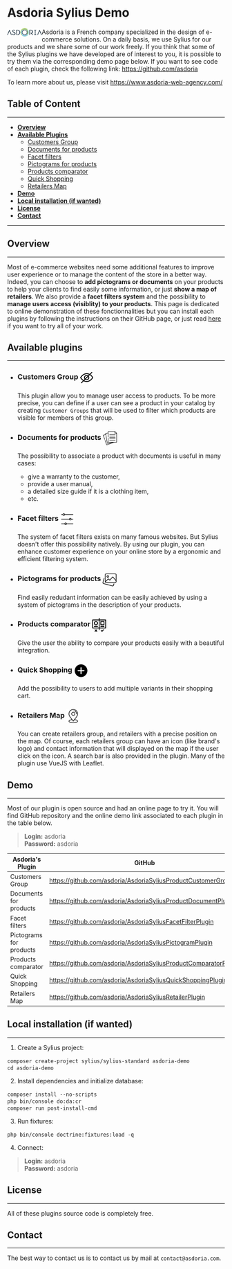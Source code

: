 # Asdoria Sylius Demo

<p>
    <img align="left" src="documentation/asdoria-logo.png" width="80" alt="">
</p>

Asdoria is a French company specialized in the design of e-commerce solutions. On a daily basis, we use Sylius for our products and we share some of our work freely. If you think that some of the Sylius plugins we have developed are of interest to you, it is possible to try them via the corresponding demo page below.
If you want to see code of each plugin, check the following link: https://github.com/asdoria

To learn more about us, please visit https://www.asdoria-web-agency.com/

## Table of Content
***

* [**Overview**](#overview)
* [**Available Plugins**](#available-plugins)
    * [Customers Group](#customers-group)
    * [Documents for products](#documents-for-products)
    * [Facet filters](#facet-filters)
    * [Pictograms for products](#pictograms-for-products)
    * [Products comparator](#products-comparator)
    * [Quick Shopping](#quick-shopping)
    * [Retailers Map](#retailers-map)
* [**Demo**](#demo)
* [**Local installation (if wanted)**](#local-installation-if-wanted)
* [**License**](#license)
* [**Contact**](#contact)
***

## Overview
***

Most of e-commerce websites need some additional features to improve user experience or to manage the content of the store in a better way. Indeed, you can choose to **add pictograms or documents** on your products to help your clients to find easily some information, or just **show a map of retailers**. We also provide a **facet filters system** and the possibility to **manage users access (visiblity) to your products**. This page is dedicated to online demonstration of these fonctionnalities but you can install each plugins by following the instructions on their GitHub page, or just read [here](#local-installation-if-wanted) if you want to try all of your work.

## Available plugins
***
* ### Customers Group <img src="documentation/visibility.png" width="32" alt="" style="vertical-align: middle">

  This plugin allow you to manage user access to products. To be more precise, you can define if a user can see a product in your catalog by creating `Customer Groups` that will be used to filter which products are visible for members of this group.

* ### Documents for products <img src="documentation/documents.png" width="32" alt="" style="vertical-align: middle">

  The possibility to associate a product with documents is useful in many cases:

    * give a warranty to the customer,
    * provide a user manual,
    * a detailed size guide if it is a clothing item,
    * etc.

* ### Facet filters <img src="documentation/filters.png" width="32" alt="" style="vertical-align: middle">

  The system of facet filters exists on many famous websites. But Sylius doesn't offer this possibility natively. By using our plugin, you can enhance customer experience on your online store by a ergonomic and efficient filtering system.

* ### Pictograms for products <img src="documentation/pictograms.png" width="32" alt="" style="vertical-align: middle">

  Find easily redudant information can be easily achieved by using a system of pictograms in the description of your products.

* ### Products comparator <img src="documentation/comparator.png" width="32" alt="" style="vertical-align: middle">

  Give the user the ability to compare your products easily with a beautiful integration.

* ### Quick Shopping <img src="documentation/quickshopping.png" width="32" alt="" style="vertical-align: middle">

  Add the possibility to users to add multiple variants in their shopping cart.

* ### Retailers Map <img src="documentation/map.png" width="32" alt="" style="vertical-align: middle">

  You can create retailers group, and retailers with a precise position on the map. Of course, each retailers group can have an icon (like brand's logo) and contact information that will displayed on the map if the user click on the icon. A search bar is also provided in the plugin. Many of the plugin use VueJS with Leaflet.

## Demo
***
Most of our plugin is open source and had an online page to try it. You will find GitHub repository and the online demo link associated to each plugin in the table below.
> **Login:** asdoria \
> **Password:** asdoria

| Asdoria's Plugin                                                         | GitHub                                                      | Online Demo                                                                                                              |
|--------------------------------------------------------------------------|-------------------------------------------------------------|--------------------------------------------------------------------------------------------------------------------------|
| Customers Group                                                          | https://github.com/asdoria/AsdoriaSyliusProductCustomerGroup |                                                              |
| Documents for products                                                   | https://github.com/asdoria/AsdoriaSyliusProductDocumentPlugin |                                                               |
| Facet filters |  https://github.com/asdoria/AsdoriaSyliusFacetFilterPlugin  |                                                                |
| Pictograms for products | https://github.com/asdoria/AsdoriaSyliusPictogramPlugin |                                                             |
| Products comparator | https://github.com/asdoria/AsdoriaSyliusProductComparatorPlugin |                                                                              |
| Quick Shopping | https://github.com/asdoria/AsdoriaSyliusQuickShoppingPlugin |                                                                |
| Retailers Map | https://github.com/asdoria/AsdoriaSyliusRetailerPlugin |  |

## Local installation (if wanted)
***

1. Create a Sylius project:
```
composer create-project sylius/sylius-standard asdoria-demo
cd asdoria-demo

```

2. Install dependencies and initialize database:
```
composer install --no-scripts
php bin/console do:da:cr
composer run post-install-cmd
```

3. Run fixtures:
```
php bin/console doctrine:fixtures:load -q
```
4. Connect:
> **Login:** asdoria \
> **Password:** asdoria

## License
***

All of these plugins source code is completely free.

## Contact
***

The best way to contact us is to contact us by mail at `contact@asdoria.com`.
